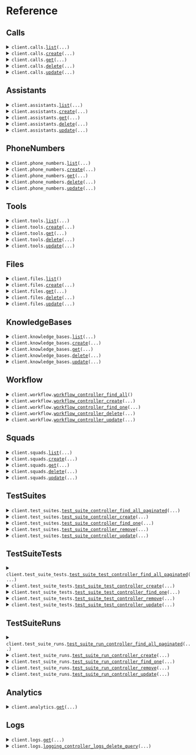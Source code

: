 # Reference
## Calls
<details><summary><code>client.calls.<a href="src/vapi/calls/client.py">list</a>(...)</code></summary>
<dl>
<dd>

#### 🔌 Usage

<dl>
<dd>

<dl>
<dd>

```python
from vapi import Vapi
client = Vapi(token="YOUR_TOKEN", )
client.calls.list()

```
</dd>
</dl>
</dd>
</dl>

#### ⚙️ Parameters

<dl>
<dd>

<dl>
<dd>

**id:** `typing.Optional[str]` — This is the unique identifier for the call.
    
</dd>
</dl>

<dl>
<dd>

**assistant_id:** `typing.Optional[str]` — This will return calls with the specified assistantId.
    
</dd>
</dl>

<dl>
<dd>

**phone_number_id:** `typing.Optional[str]` 

This is the phone number that will be used for the call. To use a transient number, use `phoneNumber` instead.

Only relevant for `outboundPhoneCall` and `inboundPhoneCall` type.
    
</dd>
</dl>

<dl>
<dd>

**limit:** `typing.Optional[float]` — This is the maximum number of items to return. Defaults to 100.
    
</dd>
</dl>

<dl>
<dd>

**created_at_gt:** `typing.Optional[dt.datetime]` — This will return items where the createdAt is greater than the specified value.
    
</dd>
</dl>

<dl>
<dd>

**created_at_lt:** `typing.Optional[dt.datetime]` — This will return items where the createdAt is less than the specified value.
    
</dd>
</dl>

<dl>
<dd>

**created_at_ge:** `typing.Optional[dt.datetime]` — This will return items where the createdAt is greater than or equal to the specified value.
    
</dd>
</dl>

<dl>
<dd>

**created_at_le:** `typing.Optional[dt.datetime]` — This will return items where the createdAt is less than or equal to the specified value.
    
</dd>
</dl>

<dl>
<dd>

**updated_at_gt:** `typing.Optional[dt.datetime]` — This will return items where the updatedAt is greater than the specified value.
    
</dd>
</dl>

<dl>
<dd>

**updated_at_lt:** `typing.Optional[dt.datetime]` — This will return items where the updatedAt is less than the specified value.
    
</dd>
</dl>

<dl>
<dd>

**updated_at_ge:** `typing.Optional[dt.datetime]` — This will return items where the updatedAt is greater than or equal to the specified value.
    
</dd>
</dl>

<dl>
<dd>

**updated_at_le:** `typing.Optional[dt.datetime]` — This will return items where the updatedAt is less than or equal to the specified value.
    
</dd>
</dl>

<dl>
<dd>

**request_options:** `typing.Optional[RequestOptions]` — Request-specific configuration.
    
</dd>
</dl>
</dd>
</dl>


</dd>
</dl>
</details>

<details><summary><code>client.calls.<a href="src/vapi/calls/client.py">create</a>(...)</code></summary>
<dl>
<dd>

#### 🔌 Usage

<dl>
<dd>

<dl>
<dd>

```python
from vapi import Vapi
client = Vapi(token="YOUR_TOKEN", )
client.calls.create()

```
</dd>
</dl>
</dd>
</dl>

#### ⚙️ Parameters

<dl>
<dd>

<dl>
<dd>

**customers:** `typing.Optional[typing.Sequence[CreateCustomerDto]]` 

This is used to issue batch calls to multiple customers.

Only relevant for `outboundPhoneCall`. To call a single customer, use `customer` instead.
    
</dd>
</dl>

<dl>
<dd>

**name:** `typing.Optional[str]` — This is the name of the call. This is just for your own reference.
    
</dd>
</dl>

<dl>
<dd>

**schedule_plan:** `typing.Optional[SchedulePlan]` — This is the schedule plan of the call.
    
</dd>
</dl>

<dl>
<dd>

**transport:** `typing.Optional[typing.Dict[str, typing.Optional[typing.Any]]]` — This is the transport of the call.
    
</dd>
</dl>

<dl>
<dd>

**assistant_id:** `typing.Optional[str]` 

This is the assistant ID that will be used for the call. To use a transient assistant, use `assistant` instead.

To start a call with:
- Assistant, use `assistantId` or `assistant`
- Squad, use `squadId` or `squad`
- Workflow, use `workflowId` or `workflow`
    
</dd>
</dl>

<dl>
<dd>

**assistant:** `typing.Optional[CreateAssistantDto]` 

This is the assistant that will be used for the call. To use an existing assistant, use `assistantId` instead.

To start a call with:
- Assistant, use `assistant`
- Squad, use `squad`
- Workflow, use `workflow`
    
</dd>
</dl>

<dl>
<dd>

**assistant_overrides:** `typing.Optional[AssistantOverrides]` — These are the overrides for the `assistant` or `assistantId`'s settings and template variables.
    
</dd>
</dl>

<dl>
<dd>

**squad_id:** `typing.Optional[str]` 

This is the squad that will be used for the call. To use a transient squad, use `squad` instead.

To start a call with:
- Assistant, use `assistant` or `assistantId`
- Squad, use `squad` or `squadId`
- Workflow, use `workflow` or `workflowId`
    
</dd>
</dl>

<dl>
<dd>

**squad:** `typing.Optional[CreateSquadDto]` 

This is a squad that will be used for the call. To use an existing squad, use `squadId` instead.

To start a call with:
- Assistant, use `assistant` or `assistantId`
- Squad, use `squad` or `squadId`
- Workflow, use `workflow` or `workflowId`
    
</dd>
</dl>

<dl>
<dd>

**workflow_id:** `typing.Optional[str]` 

[BETA] This feature is in active development. The API and behavior are subject to change as we refine it based on user feedback.

This is the workflow that will be used for the call. To use a transient workflow, use `workflow` instead.

To start a call with:
- Assistant, use `assistant` or `assistantId`
- Squad, use `squad` or `squadId`
- Workflow, use `workflow` or `workflowId`
    
</dd>
</dl>

<dl>
<dd>

**workflow:** `typing.Optional[CreateWorkflowDto]` 

[BETA] This feature is in active development. The API and behavior are subject to change as we refine it based on user feedback.

This is a workflow that will be used for the call. To use an existing workflow, use `workflowId` instead.

To start a call with:
- Assistant, use `assistant` or `assistantId`
- Squad, use `squad` or `squadId`
- Workflow, use `workflow` or `workflowId`
    
</dd>
</dl>

<dl>
<dd>

**phone_number_id:** `typing.Optional[str]` 

This is the phone number that will be used for the call. To use a transient number, use `phoneNumber` instead.

Only relevant for `outboundPhoneCall` and `inboundPhoneCall` type.
    
</dd>
</dl>

<dl>
<dd>

**phone_number:** `typing.Optional[ImportTwilioPhoneNumberDto]` 

This is the phone number that will be used for the call. To use an existing number, use `phoneNumberId` instead.

Only relevant for `outboundPhoneCall` and `inboundPhoneCall` type.
    
</dd>
</dl>

<dl>
<dd>

**customer_id:** `typing.Optional[str]` 

This is the customer that will be called. To call a transient customer , use `customer` instead.

Only relevant for `outboundPhoneCall` and `inboundPhoneCall` type.
    
</dd>
</dl>

<dl>
<dd>

**customer:** `typing.Optional[CreateCustomerDto]` 

This is the customer that will be called. To call an existing customer, use `customerId` instead.

Only relevant for `outboundPhoneCall` and `inboundPhoneCall` type.
    
</dd>
</dl>

<dl>
<dd>

**request_options:** `typing.Optional[RequestOptions]` — Request-specific configuration.
    
</dd>
</dl>
</dd>
</dl>


</dd>
</dl>
</details>

<details><summary><code>client.calls.<a href="src/vapi/calls/client.py">get</a>(...)</code></summary>
<dl>
<dd>

#### 🔌 Usage

<dl>
<dd>

<dl>
<dd>

```python
from vapi import Vapi
client = Vapi(token="YOUR_TOKEN", )
client.calls.get(id='id', )

```
</dd>
</dl>
</dd>
</dl>

#### ⚙️ Parameters

<dl>
<dd>

<dl>
<dd>

**id:** `str` 
    
</dd>
</dl>

<dl>
<dd>

**request_options:** `typing.Optional[RequestOptions]` — Request-specific configuration.
    
</dd>
</dl>
</dd>
</dl>


</dd>
</dl>
</details>

<details><summary><code>client.calls.<a href="src/vapi/calls/client.py">delete</a>(...)</code></summary>
<dl>
<dd>

#### 🔌 Usage

<dl>
<dd>

<dl>
<dd>

```python
from vapi import Vapi
client = Vapi(token="YOUR_TOKEN", )
client.calls.delete(id='id', )

```
</dd>
</dl>
</dd>
</dl>

#### ⚙️ Parameters

<dl>
<dd>

<dl>
<dd>

**id:** `str` 
    
</dd>
</dl>

<dl>
<dd>

**request_options:** `typing.Optional[RequestOptions]` — Request-specific configuration.
    
</dd>
</dl>
</dd>
</dl>


</dd>
</dl>
</details>

<details><summary><code>client.calls.<a href="src/vapi/calls/client.py">update</a>(...)</code></summary>
<dl>
<dd>

#### 🔌 Usage

<dl>
<dd>

<dl>
<dd>

```python
from vapi import Vapi
client = Vapi(token="YOUR_TOKEN", )
client.calls.update(id='id', )

```
</dd>
</dl>
</dd>
</dl>

#### ⚙️ Parameters

<dl>
<dd>

<dl>
<dd>

**id:** `str` 
    
</dd>
</dl>

<dl>
<dd>

**name:** `typing.Optional[str]` — This is the name of the call. This is just for your own reference.
    
</dd>
</dl>

<dl>
<dd>

**request_options:** `typing.Optional[RequestOptions]` — Request-specific configuration.
    
</dd>
</dl>
</dd>
</dl>


</dd>
</dl>
</details>

## Assistants
<details><summary><code>client.assistants.<a href="src/vapi/assistants/client.py">list</a>(...)</code></summary>
<dl>
<dd>

#### 🔌 Usage

<dl>
<dd>

<dl>
<dd>

```python
from vapi import Vapi
client = Vapi(token="YOUR_TOKEN", )
client.assistants.list()

```
</dd>
</dl>
</dd>
</dl>

#### ⚙️ Parameters

<dl>
<dd>

<dl>
<dd>

**limit:** `typing.Optional[float]` — This is the maximum number of items to return. Defaults to 100.
    
</dd>
</dl>

<dl>
<dd>

**created_at_gt:** `typing.Optional[dt.datetime]` — This will return items where the createdAt is greater than the specified value.
    
</dd>
</dl>

<dl>
<dd>

**created_at_lt:** `typing.Optional[dt.datetime]` — This will return items where the createdAt is less than the specified value.
    
</dd>
</dl>

<dl>
<dd>

**created_at_ge:** `typing.Optional[dt.datetime]` — This will return items where the createdAt is greater than or equal to the specified value.
    
</dd>
</dl>

<dl>
<dd>

**created_at_le:** `typing.Optional[dt.datetime]` — This will return items where the createdAt is less than or equal to the specified value.
    
</dd>
</dl>

<dl>
<dd>

**updated_at_gt:** `typing.Optional[dt.datetime]` — This will return items where the updatedAt is greater than the specified value.
    
</dd>
</dl>

<dl>
<dd>

**updated_at_lt:** `typing.Optional[dt.datetime]` — This will return items where the updatedAt is less than the specified value.
    
</dd>
</dl>

<dl>
<dd>

**updated_at_ge:** `typing.Optional[dt.datetime]` — This will return items where the updatedAt is greater than or equal to the specified value.
    
</dd>
</dl>

<dl>
<dd>

**updated_at_le:** `typing.Optional[dt.datetime]` — This will return items where the updatedAt is less than or equal to the specified value.
    
</dd>
</dl>

<dl>
<dd>

**request_options:** `typing.Optional[RequestOptions]` — Request-specific configuration.
    
</dd>
</dl>
</dd>
</dl>


</dd>
</dl>
</details>

<details><summary><code>client.assistants.<a href="src/vapi/assistants/client.py">create</a>(...)</code></summary>
<dl>
<dd>

#### 🔌 Usage

<dl>
<dd>

<dl>
<dd>

```python
from vapi import Vapi
client = Vapi(token="YOUR_TOKEN", )
client.assistants.create()

```
</dd>
</dl>
</dd>
</dl>

#### ⚙️ Parameters

<dl>
<dd>

<dl>
<dd>

**transcriber:** `typing.Optional[CreateAssistantDtoTranscriber]` — These are the options for the assistant's transcriber.
    
</dd>
</dl>

<dl>
<dd>

**model:** `typing.Optional[CreateAssistantDtoModel]` — These are the options for the assistant's LLM.
    
</dd>
</dl>

<dl>
<dd>

**voice:** `typing.Optional[CreateAssistantDtoVoice]` — These are the options for the assistant's voice.
    
</dd>
</dl>

<dl>
<dd>

**first_message:** `typing.Optional[str]` 

This is the first message that the assistant will say. This can also be a URL to a containerized audio file (mp3, wav, etc.).

If unspecified, assistant will wait for user to speak and use the model to respond once they speak.
    
</dd>
</dl>

<dl>
<dd>

**first_message_interruptions_enabled:** `typing.Optional[bool]` 
    
</dd>
</dl>

<dl>
<dd>

**first_message_mode:** `typing.Optional[CreateAssistantDtoFirstMessageMode]` 

This is the mode for the first message. Default is 'assistant-speaks-first'.

Use:
- 'assistant-speaks-first' to have the assistant speak first.
- 'assistant-waits-for-user' to have the assistant wait for the user to speak first.
- 'assistant-speaks-first-with-model-generated-message' to have the assistant speak first with a message generated by the model based on the conversation state. (`assistant.model.messages` at call start, `call.messages` at squad transfer points).

@default 'assistant-speaks-first'
    
</dd>
</dl>

<dl>
<dd>

**voicemail_detection:** `typing.Optional[CreateAssistantDtoVoicemailDetection]` 

These are the settings to configure or disable voicemail detection. Alternatively, voicemail detection can be configured using the model.tools=[VoicemailTool].
This uses Twilio's built-in detection while the VoicemailTool relies on the model to detect if a voicemail was reached.
You can use neither of them, one of them, or both of them. By default, Twilio built-in detection is enabled while VoicemailTool is not.
    
</dd>
</dl>

<dl>
<dd>

**client_messages:** `typing.Optional[typing.Sequence[CreateAssistantDtoClientMessagesItem]]` — These are the messages that will be sent to your Client SDKs. Default is conversation-update,function-call,hang,model-output,speech-update,status-update,transfer-update,transcript,tool-calls,user-interrupted,voice-input,workflow.node.started. You can check the shape of the messages in ClientMessage schema.
    
</dd>
</dl>

<dl>
<dd>

**server_messages:** `typing.Optional[typing.Sequence[CreateAssistantDtoServerMessagesItem]]` — These are the messages that will be sent to your Server URL. Default is conversation-update,end-of-call-report,function-call,hang,speech-update,status-update,tool-calls,transfer-destination-request,user-interrupted. You can check the shape of the messages in ServerMessage schema.
    
</dd>
</dl>

<dl>
<dd>

**silence_timeout_seconds:** `typing.Optional[float]` 

How many seconds of silence to wait before ending the call. Defaults to 30.

@default 30
    
</dd>
</dl>

<dl>
<dd>

**max_duration_seconds:** `typing.Optional[float]` 

This is the maximum number of seconds that the call will last. When the call reaches this duration, it will be ended.

@default 600 (10 minutes)
    
</dd>
</dl>

<dl>
<dd>

**background_sound:** `typing.Optional[CreateAssistantDtoBackgroundSound]` 

This is the background sound in the call. Default for phone calls is 'office' and default for web calls is 'off'.
You can also provide a custom sound by providing a URL to an audio file.
    
</dd>
</dl>

<dl>
<dd>

**background_denoising_enabled:** `typing.Optional[bool]` 

This enables filtering of noise and background speech while the user is talking.

Default `false` while in beta.

@default false
    
</dd>
</dl>

<dl>
<dd>

**model_output_in_messages_enabled:** `typing.Optional[bool]` 

This determines whether the model's output is used in conversation history rather than the transcription of assistant's speech.

Default `false` while in beta.

@default false
    
</dd>
</dl>

<dl>
<dd>

**transport_configurations:** `typing.Optional[typing.Sequence[TransportConfigurationTwilio]]` — These are the configurations to be passed to the transport providers of assistant's calls, like Twilio. You can store multiple configurations for different transport providers. For a call, only the configuration matching the call transport provider is used.
    
</dd>
</dl>

<dl>
<dd>

**observability_plan:** `typing.Optional[LangfuseObservabilityPlan]` 

This is the plan for observability configuration of assistant's calls.
Currently supports Langfuse for tracing and monitoring.
    
</dd>
</dl>

<dl>
<dd>

**credentials:** `typing.Optional[typing.Sequence[CreateAssistantDtoCredentialsItem]]` — These are dynamic credentials that will be used for the assistant calls. By default, all the credentials are available for use in the call but you can supplement an additional credentials using this. Dynamic credentials override existing credentials.
    
</dd>
</dl>

<dl>
<dd>

**hooks:** `typing.Optional[typing.Sequence[CreateAssistantDtoHooksItem]]` — This is a set of actions that will be performed on certain events.
    
</dd>
</dl>

<dl>
<dd>

**name:** `typing.Optional[str]` 

This is the name of the assistant.

This is required when you want to transfer between assistants in a call.
    
</dd>
</dl>

<dl>
<dd>

**voicemail_message:** `typing.Optional[str]` 

This is the message that the assistant will say if the call is forwarded to voicemail.

If unspecified, it will hang up.
    
</dd>
</dl>

<dl>
<dd>

**end_call_message:** `typing.Optional[str]` 

This is the message that the assistant will say if it ends the call.

If unspecified, it will hang up without saying anything.
    
</dd>
</dl>

<dl>
<dd>

**end_call_phrases:** `typing.Optional[typing.Sequence[str]]` — This list contains phrases that, if spoken by the assistant, will trigger the call to be hung up. Case insensitive.
    
</dd>
</dl>

<dl>
<dd>

**compliance_plan:** `typing.Optional[CompliancePlan]` 
    
</dd>
</dl>

<dl>
<dd>

**metadata:** `typing.Optional[typing.Dict[str, typing.Optional[typing.Any]]]` — This is for metadata you want to store on the assistant.
    
</dd>
</dl>

<dl>
<dd>

**analysis_plan:** `typing.Optional[AnalysisPlan]` — This is the plan for analysis of assistant's calls. Stored in `call.analysis`.
    
</dd>
</dl>

<dl>
<dd>

**artifact_plan:** `typing.Optional[ArtifactPlan]` 

This is the plan for artifacts generated during assistant's calls. Stored in `call.artifact`.

Note: `recordingEnabled` is currently at the root level. It will be moved to `artifactPlan` in the future, but will remain backwards compatible.
    
</dd>
</dl>

<dl>
<dd>

**message_plan:** `typing.Optional[MessagePlan]` 

This is the plan for static predefined messages that can be spoken by the assistant during the call, like `idleMessages`.

Note: `firstMessage`, `voicemailMessage`, and `endCallMessage` are currently at the root level. They will be moved to `messagePlan` in the future, but will remain backwards compatible.
    
</dd>
</dl>

<dl>
<dd>

**start_speaking_plan:** `typing.Optional[StartSpeakingPlan]` 

This is the plan for when the assistant should start talking.

You should configure this if you're running into these issues:
- The assistant is too slow to start talking after the customer is done speaking.
- The assistant is too fast to start talking after the customer is done speaking.
- The assistant is so fast that it's actually interrupting the customer.
    
</dd>
</dl>

<dl>
<dd>

**stop_speaking_plan:** `typing.Optional[StopSpeakingPlan]` 

This is the plan for when assistant should stop talking on customer interruption.

You should configure this if you're running into these issues:
- The assistant is too slow to recognize customer's interruption.
- The assistant is too fast to recognize customer's interruption.
- The assistant is getting interrupted by phrases that are just acknowledgments.
- The assistant is getting interrupted by background noises.
- The assistant is not properly stopping -- it starts talking right after getting interrupted.
    
</dd>
</dl>

<dl>
<dd>

**monitor_plan:** `typing.Optional[MonitorPlan]` 

This is the plan for real-time monitoring of the assistant's calls.

Usage:
- To enable live listening of the assistant's calls, set `monitorPlan.listenEnabled` to `true`.
- To enable live control of the assistant's calls, set `monitorPlan.controlEnabled` to `true`.

Note, `serverMessages`, `clientMessages`, `serverUrl` and `serverUrlSecret` are currently at the root level but will be moved to `monitorPlan` in the future. Will remain backwards compatible
    
</dd>
</dl>

<dl>
<dd>

**credential_ids:** `typing.Optional[typing.Sequence[str]]` — These are the credentials that will be used for the assistant calls. By default, all the credentials are available for use in the call but you can provide a subset using this.
    
</dd>
</dl>

<dl>
<dd>

**server:** `typing.Optional[Server]` 

This is where Vapi will send webhooks. You can find all webhooks available along with their shape in ServerMessage schema.

The order of precedence is:

1. assistant.server.url
2. phoneNumber.serverUrl
3. org.serverUrl
    
</dd>
</dl>

<dl>
<dd>

**keypad_input_plan:** `typing.Optional[KeypadInputPlan]` 
    
</dd>
</dl>

<dl>
<dd>

**request_options:** `typing.Optional[RequestOptions]` — Request-specific configuration.
    
</dd>
</dl>
</dd>
</dl>


</dd>
</dl>
</details>

<details><summary><code>client.assistants.<a href="src/vapi/assistants/client.py">get</a>(...)</code></summary>
<dl>
<dd>

#### 🔌 Usage

<dl>
<dd>

<dl>
<dd>

```python
from vapi import Vapi
client = Vapi(token="YOUR_TOKEN", )
client.assistants.get(id='id', )

```
</dd>
</dl>
</dd>
</dl>

#### ⚙️ Parameters

<dl>
<dd>

<dl>
<dd>

**id:** `str` 
    
</dd>
</dl>

<dl>
<dd>

**request_options:** `typing.Optional[RequestOptions]` — Request-specific configuration.
    
</dd>
</dl>
</dd>
</dl>


</dd>
</dl>
</details>

<details><summary><code>client.assistants.<a href="src/vapi/assistants/client.py">delete</a>(...)</code></summary>
<dl>
<dd>

#### 🔌 Usage

<dl>
<dd>

<dl>
<dd>

```python
from vapi import Vapi
client = Vapi(token="YOUR_TOKEN", )
client.assistants.delete(id='id', )

```
</dd>
</dl>
</dd>
</dl>

#### ⚙️ Parameters

<dl>
<dd>

<dl>
<dd>

**id:** `str` 
    
</dd>
</dl>

<dl>
<dd>

**request_options:** `typing.Optional[RequestOptions]` — Request-specific configuration.
    
</dd>
</dl>
</dd>
</dl>


</dd>
</dl>
</details>

<details><summary><code>client.assistants.<a href="src/vapi/assistants/client.py">update</a>(...)</code></summary>
<dl>
<dd>

#### 🔌 Usage

<dl>
<dd>

<dl>
<dd>

```python
from vapi import Vapi
client = Vapi(token="YOUR_TOKEN", )
client.assistants.update(id='id', )

```
</dd>
</dl>
</dd>
</dl>

#### ⚙️ Parameters

<dl>
<dd>

<dl>
<dd>

**id:** `str` 
    
</dd>
</dl>

<dl>
<dd>

**transcriber:** `typing.Optional[UpdateAssistantDtoTranscriber]` — These are the options for the assistant's transcriber.
    
</dd>
</dl>

<dl>
<dd>

**model:** `typing.Optional[UpdateAssistantDtoModel]` — These are the options for the assistant's LLM.
    
</dd>
</dl>

<dl>
<dd>

**voice:** `typing.Optional[UpdateAssistantDtoVoice]` — These are the options for the assistant's voice.
    
</dd>
</dl>

<dl>
<dd>

**first_message:** `typing.Optional[str]` 

This is the first message that the assistant will say. This can also be a URL to a containerized audio file (mp3, wav, etc.).

If unspecified, assistant will wait for user to speak and use the model to respond once they speak.
    
</dd>
</dl>

<dl>
<dd>

**first_message_interruptions_enabled:** `typing.Optional[bool]` 
    
</dd>
</dl>

<dl>
<dd>

**first_message_mode:** `typing.Optional[UpdateAssistantDtoFirstMessageMode]` 

This is the mode for the first message. Default is 'assistant-speaks-first'.

Use:
- 'assistant-speaks-first' to have the assistant speak first.
- 'assistant-waits-for-user' to have the assistant wait for the user to speak first.
- 'assistant-speaks-first-with-model-generated-message' to have the assistant speak first with a message generated by the model based on the conversation state. (`assistant.model.messages` at call start, `call.messages` at squad transfer points).

@default 'assistant-speaks-first'
    
</dd>
</dl>

<dl>
<dd>

**voicemail_detection:** `typing.Optional[UpdateAssistantDtoVoicemailDetection]` 

These are the settings to configure or disable voicemail detection. Alternatively, voicemail detection can be configured using the model.tools=[VoicemailTool].
This uses Twilio's built-in detection while the VoicemailTool relies on the model to detect if a voicemail was reached.
You can use neither of them, one of them, or both of them. By default, Twilio built-in detection is enabled while VoicemailTool is not.
    
</dd>
</dl>

<dl>
<dd>

**client_messages:** `typing.Optional[typing.Sequence[UpdateAssistantDtoClientMessagesItem]]` — These are the messages that will be sent to your Client SDKs. Default is conversation-update,function-call,hang,model-output,speech-update,status-update,transfer-update,transcript,tool-calls,user-interrupted,voice-input,workflow.node.started. You can check the shape of the messages in ClientMessage schema.
    
</dd>
</dl>

<dl>
<dd>

**server_messages:** `typing.Optional[typing.Sequence[UpdateAssistantDtoServerMessagesItem]]` — These are the messages that will be sent to your Server URL. Default is conversation-update,end-of-call-report,function-call,hang,speech-update,status-update,tool-calls,transfer-destination-request,user-interrupted. You can check the shape of the messages in ServerMessage schema.
    
</dd>
</dl>

<dl>
<dd>

**silence_timeout_seconds:** `typing.Optional[float]` 

How many seconds of silence to wait before ending the call. Defaults to 30.

@default 30
    
</dd>
</dl>

<dl>
<dd>

**max_duration_seconds:** `typing.Optional[float]` 

This is the maximum number of seconds that the call will last. When the call reaches this duration, it will be ended.

@default 600 (10 minutes)
    
</dd>
</dl>

<dl>
<dd>

**background_sound:** `typing.Optional[UpdateAssistantDtoBackgroundSound]` 

This is the background sound in the call. Default for phone calls is 'office' and default for web calls is 'off'.
You can also provide a custom sound by providing a URL to an audio file.
    
</dd>
</dl>

<dl>
<dd>

**background_denoising_enabled:** `typing.Optional[bool]` 

This enables filtering of noise and background speech while the user is talking.

Default `false` while in beta.

@default false
    
</dd>
</dl>

<dl>
<dd>

**model_output_in_messages_enabled:** `typing.Optional[bool]` 

This determines whether the model's output is used in conversation history rather than the transcription of assistant's speech.

Default `false` while in beta.

@default false
    
</dd>
</dl>

<dl>
<dd>

**transport_configurations:** `typing.Optional[typing.Sequence[TransportConfigurationTwilio]]` — These are the configurations to be passed to the transport providers of assistant's calls, like Twilio. You can store multiple configurations for different transport providers. For a call, only the configuration matching the call transport provider is used.
    
</dd>
</dl>

<dl>
<dd>

**observability_plan:** `typing.Optional[LangfuseObservabilityPlan]` 

This is the plan for observability configuration of assistant's calls.
Currently supports Langfuse for tracing and monitoring.
    
</dd>
</dl>

<dl>
<dd>

**credentials:** `typing.Optional[typing.Sequence[UpdateAssistantDtoCredentialsItem]]` — These are dynamic credentials that will be used for the assistant calls. By default, all the credentials are available for use in the call but you can supplement an additional credentials using this. Dynamic credentials override existing credentials.
    
</dd>
</dl>

<dl>
<dd>

**hooks:** `typing.Optional[typing.Sequence[UpdateAssistantDtoHooksItem]]` — This is a set of actions that will be performed on certain events.
    
</dd>
</dl>

<dl>
<dd>

**name:** `typing.Optional[str]` 

This is the name of the assistant.

This is required when you want to transfer between assistants in a call.
    
</dd>
</dl>

<dl>
<dd>

**voicemail_message:** `typing.Optional[str]` 

This is the message that the assistant will say if the call is forwarded to voicemail.

If unspecified, it will hang up.
    
</dd>
</dl>

<dl>
<dd>

**end_call_message:** `typing.Optional[str]` 

This is the message that the assistant will say if it ends the call.

If unspecified, it will hang up without saying anything.
    
</dd>
</dl>

<dl>
<dd>

**end_call_phrases:** `typing.Optional[typing.Sequence[str]]` — This list contains phrases that, if spoken by the assistant, will trigger the call to be hung up. Case insensitive.
    
</dd>
</dl>

<dl>
<dd>

**compliance_plan:** `typing.Optional[CompliancePlan]` 
    
</dd>
</dl>

<dl>
<dd>

**metadata:** `typing.Optional[typing.Dict[str, typing.Optional[typing.Any]]]` — This is for metadata you want to store on the assistant.
    
</dd>
</dl>

<dl>
<dd>

**analysis_plan:** `typing.Optional[AnalysisPlan]` — This is the plan for analysis of assistant's calls. Stored in `call.analysis`.
    
</dd>
</dl>

<dl>
<dd>

**artifact_plan:** `typing.Optional[ArtifactPlan]` 

This is the plan for artifacts generated during assistant's calls. Stored in `call.artifact`.

Note: `recordingEnabled` is currently at the root level. It will be moved to `artifactPlan` in the future, but will remain backwards compatible.
    
</dd>
</dl>

<dl>
<dd>

**message_plan:** `typing.Optional[MessagePlan]` 

This is the plan for static predefined messages that can be spoken by the assistant during the call, like `idleMessages`.

Note: `firstMessage`, `voicemailMessage`, and `endCallMessage` are currently at the root level. They will be moved to `messagePlan` in the future, but will remain backwards compatible.
    
</dd>
</dl>

<dl>
<dd>

**start_speaking_plan:** `typing.Optional[StartSpeakingPlan]` 

This is the plan for when the assistant should start talking.

You should configure this if you're running into these issues:
- The assistant is too slow to start talking after the customer is done speaking.
- The assistant is too fast to start talking after the customer is done speaking.
- The assistant is so fast that it's actually interrupting the customer.
    
</dd>
</dl>

<dl>
<dd>

**stop_speaking_plan:** `typing.Optional[StopSpeakingPlan]` 

This is the plan for when assistant should stop talking on customer interruption.

You should configure this if you're running into these issues:
- The assistant is too slow to recognize customer's interruption.
- The assistant is too fast to recognize customer's interruption.
- The assistant is getting interrupted by phrases that are just acknowledgments.
- The assistant is getting interrupted by background noises.
- The assistant is not properly stopping -- it starts talking right after getting interrupted.
    
</dd>
</dl>

<dl>
<dd>

**monitor_plan:** `typing.Optional[MonitorPlan]` 

This is the plan for real-time monitoring of the assistant's calls.

Usage:
- To enable live listening of the assistant's calls, set `monitorPlan.listenEnabled` to `true`.
- To enable live control of the assistant's calls, set `monitorPlan.controlEnabled` to `true`.

Note, `serverMessages`, `clientMessages`, `serverUrl` and `serverUrlSecret` are currently at the root level but will be moved to `monitorPlan` in the future. Will remain backwards compatible
    
</dd>
</dl>

<dl>
<dd>

**credential_ids:** `typing.Optional[typing.Sequence[str]]` — These are the credentials that will be used for the assistant calls. By default, all the credentials are available for use in the call but you can provide a subset using this.
    
</dd>
</dl>

<dl>
<dd>

**server:** `typing.Optional[Server]` 

This is where Vapi will send webhooks. You can find all webhooks available along with their shape in ServerMessage schema.

The order of precedence is:

1. assistant.server.url
2. phoneNumber.serverUrl
3. org.serverUrl
    
</dd>
</dl>

<dl>
<dd>

**keypad_input_plan:** `typing.Optional[KeypadInputPlan]` 
    
</dd>
</dl>

<dl>
<dd>

**request_options:** `typing.Optional[RequestOptions]` — Request-specific configuration.
    
</dd>
</dl>
</dd>
</dl>


</dd>
</dl>
</details>

## PhoneNumbers
<details><summary><code>client.phone_numbers.<a href="src/vapi/phone_numbers/client.py">list</a>(...)</code></summary>
<dl>
<dd>

#### 🔌 Usage

<dl>
<dd>

<dl>
<dd>

```python
from vapi import Vapi
client = Vapi(token="YOUR_TOKEN", )
client.phone_numbers.list()

```
</dd>
</dl>
</dd>
</dl>

#### ⚙️ Parameters

<dl>
<dd>

<dl>
<dd>

**limit:** `typing.Optional[float]` — This is the maximum number of items to return. Defaults to 100.
    
</dd>
</dl>

<dl>
<dd>

**created_at_gt:** `typing.Optional[dt.datetime]` — This will return items where the createdAt is greater than the specified value.
    
</dd>
</dl>

<dl>
<dd>

**created_at_lt:** `typing.Optional[dt.datetime]` — This will return items where the createdAt is less than the specified value.
    
</dd>
</dl>

<dl>
<dd>

**created_at_ge:** `typing.Optional[dt.datetime]` — This will return items where the createdAt is greater than or equal to the specified value.
    
</dd>
</dl>

<dl>
<dd>

**created_at_le:** `typing.Optional[dt.datetime]` — This will return items where the createdAt is less than or equal to the specified value.
    
</dd>
</dl>

<dl>
<dd>

**updated_at_gt:** `typing.Optional[dt.datetime]` — This will return items where the updatedAt is greater than the specified value.
    
</dd>
</dl>

<dl>
<dd>

**updated_at_lt:** `typing.Optional[dt.datetime]` — This will return items where the updatedAt is less than the specified value.
    
</dd>
</dl>

<dl>
<dd>

**updated_at_ge:** `typing.Optional[dt.datetime]` — This will return items where the updatedAt is greater than or equal to the specified value.
    
</dd>
</dl>

<dl>
<dd>

**updated_at_le:** `typing.Optional[dt.datetime]` — This will return items where the updatedAt is less than or equal to the specified value.
    
</dd>
</dl>

<dl>
<dd>

**request_options:** `typing.Optional[RequestOptions]` — Request-specific configuration.
    
</dd>
</dl>
</dd>
</dl>


</dd>
</dl>
</details>

<details><summary><code>client.phone_numbers.<a href="src/vapi/phone_numbers/client.py">create</a>(...)</code></summary>
<dl>
<dd>

#### 🔌 Usage

<dl>
<dd>

<dl>
<dd>

```python
from vapi import Vapi
from vapi import CreateByoPhoneNumberDto
client = Vapi(token="YOUR_TOKEN", )
client.phone_numbers.create(request=CreateByoPhoneNumberDto(credential_id='credentialId', ), )

```
</dd>
</dl>
</dd>
</dl>

#### ⚙️ Parameters

<dl>
<dd>

<dl>
<dd>

**request:** `PhoneNumbersCreateRequest` 
    
</dd>
</dl>

<dl>
<dd>

**request_options:** `typing.Optional[RequestOptions]` — Request-specific configuration.
    
</dd>
</dl>
</dd>
</dl>


</dd>
</dl>
</details>

<details><summary><code>client.phone_numbers.<a href="src/vapi/phone_numbers/client.py">get</a>(...)</code></summary>
<dl>
<dd>

#### 🔌 Usage

<dl>
<dd>

<dl>
<dd>

```python
from vapi import Vapi
client = Vapi(token="YOUR_TOKEN", )
client.phone_numbers.get(id='id', )

```
</dd>
</dl>
</dd>
</dl>

#### ⚙️ Parameters

<dl>
<dd>

<dl>
<dd>

**id:** `str` 
    
</dd>
</dl>

<dl>
<dd>

**request_options:** `typing.Optional[RequestOptions]` — Request-specific configuration.
    
</dd>
</dl>
</dd>
</dl>


</dd>
</dl>
</details>

<details><summary><code>client.phone_numbers.<a href="src/vapi/phone_numbers/client.py">delete</a>(...)</code></summary>
<dl>
<dd>

#### 🔌 Usage

<dl>
<dd>

<dl>
<dd>

```python
from vapi import Vapi
client = Vapi(token="YOUR_TOKEN", )
client.phone_numbers.delete(id='id', )

```
</dd>
</dl>
</dd>
</dl>

#### ⚙️ Parameters

<dl>
<dd>

<dl>
<dd>

**id:** `str` 
    
</dd>
</dl>

<dl>
<dd>

**request_options:** `typing.Optional[RequestOptions]` — Request-specific configuration.
    
</dd>
</dl>
</dd>
</dl>


</dd>
</dl>
</details>

<details><summary><code>client.phone_numbers.<a href="src/vapi/phone_numbers/client.py">update</a>(...)</code></summary>
<dl>
<dd>

#### 🔌 Usage

<dl>
<dd>

<dl>
<dd>

```python
from vapi import Vapi
from vapi import UpdateByoPhoneNumberDto
client = Vapi(token="YOUR_TOKEN", )
client.phone_numbers.update(id='id', request=UpdateByoPhoneNumberDto(), )

```
</dd>
</dl>
</dd>
</dl>

#### ⚙️ Parameters

<dl>
<dd>

<dl>
<dd>

**id:** `str` 
    
</dd>
</dl>

<dl>
<dd>

**request:** `PhoneNumbersUpdateRequest` 
    
</dd>
</dl>

<dl>
<dd>

**request_options:** `typing.Optional[RequestOptions]` — Request-specific configuration.
    
</dd>
</dl>
</dd>
</dl>


</dd>
</dl>
</details>

## Tools
<details><summary><code>client.tools.<a href="src/vapi/tools/client.py">list</a>(...)</code></summary>
<dl>
<dd>

#### 🔌 Usage

<dl>
<dd>

<dl>
<dd>

```python
from vapi import Vapi
client = Vapi(token="YOUR_TOKEN", )
client.tools.list()

```
</dd>
</dl>
</dd>
</dl>

#### ⚙️ Parameters

<dl>
<dd>

<dl>
<dd>

**limit:** `typing.Optional[float]` — This is the maximum number of items to return. Defaults to 100.
    
</dd>
</dl>

<dl>
<dd>

**created_at_gt:** `typing.Optional[dt.datetime]` — This will return items where the createdAt is greater than the specified value.
    
</dd>
</dl>

<dl>
<dd>

**created_at_lt:** `typing.Optional[dt.datetime]` — This will return items where the createdAt is less than the specified value.
    
</dd>
</dl>

<dl>
<dd>

**created_at_ge:** `typing.Optional[dt.datetime]` — This will return items where the createdAt is greater than or equal to the specified value.
    
</dd>
</dl>

<dl>
<dd>

**created_at_le:** `typing.Optional[dt.datetime]` — This will return items where the createdAt is less than or equal to the specified value.
    
</dd>
</dl>

<dl>
<dd>

**updated_at_gt:** `typing.Optional[dt.datetime]` — This will return items where the updatedAt is greater than the specified value.
    
</dd>
</dl>

<dl>
<dd>

**updated_at_lt:** `typing.Optional[dt.datetime]` — This will return items where the updatedAt is less than the specified value.
    
</dd>
</dl>

<dl>
<dd>

**updated_at_ge:** `typing.Optional[dt.datetime]` — This will return items where the updatedAt is greater than or equal to the specified value.
    
</dd>
</dl>

<dl>
<dd>

**updated_at_le:** `typing.Optional[dt.datetime]` — This will return items where the updatedAt is less than or equal to the specified value.
    
</dd>
</dl>

<dl>
<dd>

**request_options:** `typing.Optional[RequestOptions]` — Request-specific configuration.
    
</dd>
</dl>
</dd>
</dl>


</dd>
</dl>
</details>

<details><summary><code>client.tools.<a href="src/vapi/tools/client.py">create</a>(...)</code></summary>
<dl>
<dd>

#### 🔌 Usage

<dl>
<dd>

<dl>
<dd>

```python
from vapi import Vapi
from vapi import CreateDtmfToolDto
client = Vapi(token="YOUR_TOKEN", )
client.tools.create(request=CreateDtmfToolDto(), )

```
</dd>
</dl>
</dd>
</dl>

#### ⚙️ Parameters

<dl>
<dd>

<dl>
<dd>

**request:** `ToolsCreateRequest` 
    
</dd>
</dl>

<dl>
<dd>

**request_options:** `typing.Optional[RequestOptions]` — Request-specific configuration.
    
</dd>
</dl>
</dd>
</dl>


</dd>
</dl>
</details>

<details><summary><code>client.tools.<a href="src/vapi/tools/client.py">get</a>(...)</code></summary>
<dl>
<dd>

#### 🔌 Usage

<dl>
<dd>

<dl>
<dd>

```python
from vapi import Vapi
client = Vapi(token="YOUR_TOKEN", )
client.tools.get(id='id', )

```
</dd>
</dl>
</dd>
</dl>

#### ⚙️ Parameters

<dl>
<dd>

<dl>
<dd>

**id:** `str` 
    
</dd>
</dl>

<dl>
<dd>

**request_options:** `typing.Optional[RequestOptions]` — Request-specific configuration.
    
</dd>
</dl>
</dd>
</dl>


</dd>
</dl>
</details>

<details><summary><code>client.tools.<a href="src/vapi/tools/client.py">delete</a>(...)</code></summary>
<dl>
<dd>

#### 🔌 Usage

<dl>
<dd>

<dl>
<dd>

```python
from vapi import Vapi
client = Vapi(token="YOUR_TOKEN", )
client.tools.delete(id='id', )

```
</dd>
</dl>
</dd>
</dl>

#### ⚙️ Parameters

<dl>
<dd>

<dl>
<dd>

**id:** `str` 
    
</dd>
</dl>

<dl>
<dd>

**request_options:** `typing.Optional[RequestOptions]` — Request-specific configuration.
    
</dd>
</dl>
</dd>
</dl>


</dd>
</dl>
</details>

<details><summary><code>client.tools.<a href="src/vapi/tools/client.py">update</a>(...)</code></summary>
<dl>
<dd>

#### 🔌 Usage

<dl>
<dd>

<dl>
<dd>

```python
from vapi import Vapi
from vapi import UpdateDtmfToolDto
client = Vapi(token="YOUR_TOKEN", )
client.tools.update(id='id', request=UpdateDtmfToolDto(), )

```
</dd>
</dl>
</dd>
</dl>

#### ⚙️ Parameters

<dl>
<dd>

<dl>
<dd>

**id:** `str` 
    
</dd>
</dl>

<dl>
<dd>

**request:** `ToolsUpdateRequest` 
    
</dd>
</dl>

<dl>
<dd>

**request_options:** `typing.Optional[RequestOptions]` — Request-specific configuration.
    
</dd>
</dl>
</dd>
</dl>


</dd>
</dl>
</details>

## Files
<details><summary><code>client.files.<a href="src/vapi/files/client.py">list</a>()</code></summary>
<dl>
<dd>

#### 🔌 Usage

<dl>
<dd>

<dl>
<dd>

```python
from vapi import Vapi
client = Vapi(token="YOUR_TOKEN", )
client.files.list()

```
</dd>
</dl>
</dd>
</dl>

#### ⚙️ Parameters

<dl>
<dd>

<dl>
<dd>

**request_options:** `typing.Optional[RequestOptions]` — Request-specific configuration.
    
</dd>
</dl>
</dd>
</dl>


</dd>
</dl>
</details>

<details><summary><code>client.files.<a href="src/vapi/files/client.py">create</a>(...)</code></summary>
<dl>
<dd>

#### 🔌 Usage

<dl>
<dd>

<dl>
<dd>

```python
from vapi import Vapi
client = Vapi(token="YOUR_TOKEN", )
client.files.create()

```
</dd>
</dl>
</dd>
</dl>

#### ⚙️ Parameters

<dl>
<dd>

<dl>
<dd>

**file:** `from __future__ import annotations
core.File` — See core.File for more documentation
    
</dd>
</dl>

<dl>
<dd>

**request_options:** `typing.Optional[RequestOptions]` — Request-specific configuration.
    
</dd>
</dl>
</dd>
</dl>


</dd>
</dl>
</details>

<details><summary><code>client.files.<a href="src/vapi/files/client.py">get</a>(...)</code></summary>
<dl>
<dd>

#### 🔌 Usage

<dl>
<dd>

<dl>
<dd>

```python
from vapi import Vapi
client = Vapi(token="YOUR_TOKEN", )
client.files.get(id='id', )

```
</dd>
</dl>
</dd>
</dl>

#### ⚙️ Parameters

<dl>
<dd>

<dl>
<dd>

**id:** `str` 
    
</dd>
</dl>

<dl>
<dd>

**request_options:** `typing.Optional[RequestOptions]` — Request-specific configuration.
    
</dd>
</dl>
</dd>
</dl>


</dd>
</dl>
</details>

<details><summary><code>client.files.<a href="src/vapi/files/client.py">delete</a>(...)</code></summary>
<dl>
<dd>

#### 🔌 Usage

<dl>
<dd>

<dl>
<dd>

```python
from vapi import Vapi
client = Vapi(token="YOUR_TOKEN", )
client.files.delete(id='id', )

```
</dd>
</dl>
</dd>
</dl>

#### ⚙️ Parameters

<dl>
<dd>

<dl>
<dd>

**id:** `str` 
    
</dd>
</dl>

<dl>
<dd>

**request_options:** `typing.Optional[RequestOptions]` — Request-specific configuration.
    
</dd>
</dl>
</dd>
</dl>


</dd>
</dl>
</details>

<details><summary><code>client.files.<a href="src/vapi/files/client.py">update</a>(...)</code></summary>
<dl>
<dd>

#### 🔌 Usage

<dl>
<dd>

<dl>
<dd>

```python
from vapi import Vapi
client = Vapi(token="YOUR_TOKEN", )
client.files.update(id='id', )

```
</dd>
</dl>
</dd>
</dl>

#### ⚙️ Parameters

<dl>
<dd>

<dl>
<dd>

**id:** `str` 
    
</dd>
</dl>

<dl>
<dd>

**name:** `typing.Optional[str]` — This is the name of the file. This is just for your own reference.
    
</dd>
</dl>

<dl>
<dd>

**request_options:** `typing.Optional[RequestOptions]` — Request-specific configuration.
    
</dd>
</dl>
</dd>
</dl>


</dd>
</dl>
</details>

## KnowledgeBases
<details><summary><code>client.knowledge_bases.<a href="src/vapi/knowledge_bases/client.py">list</a>(...)</code></summary>
<dl>
<dd>

#### 🔌 Usage

<dl>
<dd>

<dl>
<dd>

```python
from vapi import Vapi
client = Vapi(token="YOUR_TOKEN", )
client.knowledge_bases.list()

```
</dd>
</dl>
</dd>
</dl>

#### ⚙️ Parameters

<dl>
<dd>

<dl>
<dd>

**limit:** `typing.Optional[float]` — This is the maximum number of items to return. Defaults to 100.
    
</dd>
</dl>

<dl>
<dd>

**created_at_gt:** `typing.Optional[dt.datetime]` — This will return items where the createdAt is greater than the specified value.
    
</dd>
</dl>

<dl>
<dd>

**created_at_lt:** `typing.Optional[dt.datetime]` — This will return items where the createdAt is less than the specified value.
    
</dd>
</dl>

<dl>
<dd>

**created_at_ge:** `typing.Optional[dt.datetime]` — This will return items where the createdAt is greater than or equal to the specified value.
    
</dd>
</dl>

<dl>
<dd>

**created_at_le:** `typing.Optional[dt.datetime]` — This will return items where the createdAt is less than or equal to the specified value.
    
</dd>
</dl>

<dl>
<dd>

**updated_at_gt:** `typing.Optional[dt.datetime]` — This will return items where the updatedAt is greater than the specified value.
    
</dd>
</dl>

<dl>
<dd>

**updated_at_lt:** `typing.Optional[dt.datetime]` — This will return items where the updatedAt is less than the specified value.
    
</dd>
</dl>

<dl>
<dd>

**updated_at_ge:** `typing.Optional[dt.datetime]` — This will return items where the updatedAt is greater than or equal to the specified value.
    
</dd>
</dl>

<dl>
<dd>

**updated_at_le:** `typing.Optional[dt.datetime]` — This will return items where the updatedAt is less than or equal to the specified value.
    
</dd>
</dl>

<dl>
<dd>

**request_options:** `typing.Optional[RequestOptions]` — Request-specific configuration.
    
</dd>
</dl>
</dd>
</dl>


</dd>
</dl>
</details>

<details><summary><code>client.knowledge_bases.<a href="src/vapi/knowledge_bases/client.py">create</a>(...)</code></summary>
<dl>
<dd>

#### 🔌 Usage

<dl>
<dd>

<dl>
<dd>

```python
from vapi import Vapi
from vapi import CreateTrieveKnowledgeBaseDto
client = Vapi(token="YOUR_TOKEN", )
client.knowledge_bases.create(request=CreateTrieveKnowledgeBaseDto(), )

```
</dd>
</dl>
</dd>
</dl>

#### ⚙️ Parameters

<dl>
<dd>

<dl>
<dd>

**request:** `KnowledgeBasesCreateRequest` 
    
</dd>
</dl>

<dl>
<dd>

**request_options:** `typing.Optional[RequestOptions]` — Request-specific configuration.
    
</dd>
</dl>
</dd>
</dl>


</dd>
</dl>
</details>

<details><summary><code>client.knowledge_bases.<a href="src/vapi/knowledge_bases/client.py">get</a>(...)</code></summary>
<dl>
<dd>

#### 🔌 Usage

<dl>
<dd>

<dl>
<dd>

```python
from vapi import Vapi
client = Vapi(token="YOUR_TOKEN", )
client.knowledge_bases.get(id='id', )

```
</dd>
</dl>
</dd>
</dl>

#### ⚙️ Parameters

<dl>
<dd>

<dl>
<dd>

**id:** `str` 
    
</dd>
</dl>

<dl>
<dd>

**request_options:** `typing.Optional[RequestOptions]` — Request-specific configuration.
    
</dd>
</dl>
</dd>
</dl>


</dd>
</dl>
</details>

<details><summary><code>client.knowledge_bases.<a href="src/vapi/knowledge_bases/client.py">delete</a>(...)</code></summary>
<dl>
<dd>

#### 🔌 Usage

<dl>
<dd>

<dl>
<dd>

```python
from vapi import Vapi
client = Vapi(token="YOUR_TOKEN", )
client.knowledge_bases.delete(id='id', )

```
</dd>
</dl>
</dd>
</dl>

#### ⚙️ Parameters

<dl>
<dd>

<dl>
<dd>

**id:** `str` 
    
</dd>
</dl>

<dl>
<dd>

**request_options:** `typing.Optional[RequestOptions]` — Request-specific configuration.
    
</dd>
</dl>
</dd>
</dl>


</dd>
</dl>
</details>

<details><summary><code>client.knowledge_bases.<a href="src/vapi/knowledge_bases/client.py">update</a>(...)</code></summary>
<dl>
<dd>

#### 🔌 Usage

<dl>
<dd>

<dl>
<dd>

```python
from vapi import Vapi
from vapi import UpdateTrieveKnowledgeBaseDto
client = Vapi(token="YOUR_TOKEN", )
client.knowledge_bases.update(id='id', request=UpdateTrieveKnowledgeBaseDto(), )

```
</dd>
</dl>
</dd>
</dl>

#### ⚙️ Parameters

<dl>
<dd>

<dl>
<dd>

**id:** `str` 
    
</dd>
</dl>

<dl>
<dd>

**request:** `KnowledgeBasesUpdateRequest` 
    
</dd>
</dl>

<dl>
<dd>

**request_options:** `typing.Optional[RequestOptions]` — Request-specific configuration.
    
</dd>
</dl>
</dd>
</dl>


</dd>
</dl>
</details>

## Workflow
<details><summary><code>client.workflow.<a href="src/vapi/workflow/client.py">workflow_controller_find_all</a>()</code></summary>
<dl>
<dd>

#### 🔌 Usage

<dl>
<dd>

<dl>
<dd>

```python
from vapi import Vapi
client = Vapi(token="YOUR_TOKEN", )
client.workflow.workflow_controller_find_all()

```
</dd>
</dl>
</dd>
</dl>

#### ⚙️ Parameters

<dl>
<dd>

<dl>
<dd>

**request_options:** `typing.Optional[RequestOptions]` — Request-specific configuration.
    
</dd>
</dl>
</dd>
</dl>


</dd>
</dl>
</details>

<details><summary><code>client.workflow.<a href="src/vapi/workflow/client.py">workflow_controller_create</a>(...)</code></summary>
<dl>
<dd>

#### 🔌 Usage

<dl>
<dd>

<dl>
<dd>

```python
from vapi import Vapi
from vapi import ConversationNode
from vapi import Edge
client = Vapi(token="YOUR_TOKEN", )
client.workflow.workflow_controller_create(nodes=[ConversationNode(name='name', )], name='name', edges=[Edge(from_='from', to='to', )], )

```
</dd>
</dl>
</dd>
</dl>

#### ⚙️ Parameters

<dl>
<dd>

<dl>
<dd>

**nodes:** `typing.Sequence[CreateWorkflowDtoNodesItem]` 
    
</dd>
</dl>

<dl>
<dd>

**name:** `str` 
    
</dd>
</dl>

<dl>
<dd>

**edges:** `typing.Sequence[Edge]` 
    
</dd>
</dl>

<dl>
<dd>

**model:** `typing.Optional[CreateWorkflowDtoModel]` — These are the options for the workflow's LLM.
    
</dd>
</dl>

<dl>
<dd>

**request_options:** `typing.Optional[RequestOptions]` — Request-specific configuration.
    
</dd>
</dl>
</dd>
</dl>


</dd>
</dl>
</details>

<details><summary><code>client.workflow.<a href="src/vapi/workflow/client.py">workflow_controller_find_one</a>(...)</code></summary>
<dl>
<dd>

#### 🔌 Usage

<dl>
<dd>

<dl>
<dd>

```python
from vapi import Vapi
client = Vapi(token="YOUR_TOKEN", )
client.workflow.workflow_controller_find_one(id='id', )

```
</dd>
</dl>
</dd>
</dl>

#### ⚙️ Parameters

<dl>
<dd>

<dl>
<dd>

**id:** `str` 
    
</dd>
</dl>

<dl>
<dd>

**request_options:** `typing.Optional[RequestOptions]` — Request-specific configuration.
    
</dd>
</dl>
</dd>
</dl>


</dd>
</dl>
</details>

<details><summary><code>client.workflow.<a href="src/vapi/workflow/client.py">workflow_controller_delete</a>(...)</code></summary>
<dl>
<dd>

#### 🔌 Usage

<dl>
<dd>

<dl>
<dd>

```python
from vapi import Vapi
client = Vapi(token="YOUR_TOKEN", )
client.workflow.workflow_controller_delete(id='id', )

```
</dd>
</dl>
</dd>
</dl>

#### ⚙️ Parameters

<dl>
<dd>

<dl>
<dd>

**id:** `str` 
    
</dd>
</dl>

<dl>
<dd>

**request_options:** `typing.Optional[RequestOptions]` — Request-specific configuration.
    
</dd>
</dl>
</dd>
</dl>


</dd>
</dl>
</details>

<details><summary><code>client.workflow.<a href="src/vapi/workflow/client.py">workflow_controller_update</a>(...)</code></summary>
<dl>
<dd>

#### 🔌 Usage

<dl>
<dd>

<dl>
<dd>

```python
from vapi import Vapi
client = Vapi(token="YOUR_TOKEN", )
client.workflow.workflow_controller_update(id='id', )

```
</dd>
</dl>
</dd>
</dl>

#### ⚙️ Parameters

<dl>
<dd>

<dl>
<dd>

**id:** `str` 
    
</dd>
</dl>

<dl>
<dd>

**nodes:** `typing.Optional[typing.Sequence[UpdateWorkflowDtoNodesItem]]` 
    
</dd>
</dl>

<dl>
<dd>

**model:** `typing.Optional[UpdateWorkflowDtoModel]` — These are the options for the workflow's LLM.
    
</dd>
</dl>

<dl>
<dd>

**name:** `typing.Optional[str]` 
    
</dd>
</dl>

<dl>
<dd>

**edges:** `typing.Optional[typing.Sequence[Edge]]` 
    
</dd>
</dl>

<dl>
<dd>

**request_options:** `typing.Optional[RequestOptions]` — Request-specific configuration.
    
</dd>
</dl>
</dd>
</dl>


</dd>
</dl>
</details>

## Squads
<details><summary><code>client.squads.<a href="src/vapi/squads/client.py">list</a>(...)</code></summary>
<dl>
<dd>

#### 🔌 Usage

<dl>
<dd>

<dl>
<dd>

```python
from vapi import Vapi
client = Vapi(token="YOUR_TOKEN", )
client.squads.list()

```
</dd>
</dl>
</dd>
</dl>

#### ⚙️ Parameters

<dl>
<dd>

<dl>
<dd>

**limit:** `typing.Optional[float]` — This is the maximum number of items to return. Defaults to 100.
    
</dd>
</dl>

<dl>
<dd>

**created_at_gt:** `typing.Optional[dt.datetime]` — This will return items where the createdAt is greater than the specified value.
    
</dd>
</dl>

<dl>
<dd>

**created_at_lt:** `typing.Optional[dt.datetime]` — This will return items where the createdAt is less than the specified value.
    
</dd>
</dl>

<dl>
<dd>

**created_at_ge:** `typing.Optional[dt.datetime]` — This will return items where the createdAt is greater than or equal to the specified value.
    
</dd>
</dl>

<dl>
<dd>

**created_at_le:** `typing.Optional[dt.datetime]` — This will return items where the createdAt is less than or equal to the specified value.
    
</dd>
</dl>

<dl>
<dd>

**updated_at_gt:** `typing.Optional[dt.datetime]` — This will return items where the updatedAt is greater than the specified value.
    
</dd>
</dl>

<dl>
<dd>

**updated_at_lt:** `typing.Optional[dt.datetime]` — This will return items where the updatedAt is less than the specified value.
    
</dd>
</dl>

<dl>
<dd>

**updated_at_ge:** `typing.Optional[dt.datetime]` — This will return items where the updatedAt is greater than or equal to the specified value.
    
</dd>
</dl>

<dl>
<dd>

**updated_at_le:** `typing.Optional[dt.datetime]` — This will return items where the updatedAt is less than or equal to the specified value.
    
</dd>
</dl>

<dl>
<dd>

**request_options:** `typing.Optional[RequestOptions]` — Request-specific configuration.
    
</dd>
</dl>
</dd>
</dl>


</dd>
</dl>
</details>

<details><summary><code>client.squads.<a href="src/vapi/squads/client.py">create</a>(...)</code></summary>
<dl>
<dd>

#### 🔌 Usage

<dl>
<dd>

<dl>
<dd>

```python
from vapi import Vapi
from vapi import SquadMemberDto
client = Vapi(token="YOUR_TOKEN", )
client.squads.create(members=[SquadMemberDto()], )

```
</dd>
</dl>
</dd>
</dl>

#### ⚙️ Parameters

<dl>
<dd>

<dl>
<dd>

**members:** `typing.Sequence[SquadMemberDto]` 

This is the list of assistants that make up the squad.

The call will start with the first assistant in the list.
    
</dd>
</dl>

<dl>
<dd>

**name:** `typing.Optional[str]` — This is the name of the squad.
    
</dd>
</dl>

<dl>
<dd>

**members_overrides:** `typing.Optional[AssistantOverrides]` 

This can be used to override all the assistants' settings and provide values for their template variables.

Both `membersOverrides` and `members[n].assistantOverrides` can be used together. First, `members[n].assistantOverrides` is applied. Then, `membersOverrides` is applied as a global override.
    
</dd>
</dl>

<dl>
<dd>

**request_options:** `typing.Optional[RequestOptions]` — Request-specific configuration.
    
</dd>
</dl>
</dd>
</dl>


</dd>
</dl>
</details>

<details><summary><code>client.squads.<a href="src/vapi/squads/client.py">get</a>(...)</code></summary>
<dl>
<dd>

#### 🔌 Usage

<dl>
<dd>

<dl>
<dd>

```python
from vapi import Vapi
client = Vapi(token="YOUR_TOKEN", )
client.squads.get(id='id', )

```
</dd>
</dl>
</dd>
</dl>

#### ⚙️ Parameters

<dl>
<dd>

<dl>
<dd>

**id:** `str` 
    
</dd>
</dl>

<dl>
<dd>

**request_options:** `typing.Optional[RequestOptions]` — Request-specific configuration.
    
</dd>
</dl>
</dd>
</dl>


</dd>
</dl>
</details>

<details><summary><code>client.squads.<a href="src/vapi/squads/client.py">delete</a>(...)</code></summary>
<dl>
<dd>

#### 🔌 Usage

<dl>
<dd>

<dl>
<dd>

```python
from vapi import Vapi
client = Vapi(token="YOUR_TOKEN", )
client.squads.delete(id='id', )

```
</dd>
</dl>
</dd>
</dl>

#### ⚙️ Parameters

<dl>
<dd>

<dl>
<dd>

**id:** `str` 
    
</dd>
</dl>

<dl>
<dd>

**request_options:** `typing.Optional[RequestOptions]` — Request-specific configuration.
    
</dd>
</dl>
</dd>
</dl>


</dd>
</dl>
</details>

<details><summary><code>client.squads.<a href="src/vapi/squads/client.py">update</a>(...)</code></summary>
<dl>
<dd>

#### 🔌 Usage

<dl>
<dd>

<dl>
<dd>

```python
from vapi import Vapi
from vapi import SquadMemberDto
client = Vapi(token="YOUR_TOKEN", )
client.squads.update(id='id', members=[SquadMemberDto()], )

```
</dd>
</dl>
</dd>
</dl>

#### ⚙️ Parameters

<dl>
<dd>

<dl>
<dd>

**id:** `str` 
    
</dd>
</dl>

<dl>
<dd>

**members:** `typing.Sequence[SquadMemberDto]` 

This is the list of assistants that make up the squad.

The call will start with the first assistant in the list.
    
</dd>
</dl>

<dl>
<dd>

**name:** `typing.Optional[str]` — This is the name of the squad.
    
</dd>
</dl>

<dl>
<dd>

**members_overrides:** `typing.Optional[AssistantOverrides]` 

This can be used to override all the assistants' settings and provide values for their template variables.

Both `membersOverrides` and `members[n].assistantOverrides` can be used together. First, `members[n].assistantOverrides` is applied. Then, `membersOverrides` is applied as a global override.
    
</dd>
</dl>

<dl>
<dd>

**request_options:** `typing.Optional[RequestOptions]` — Request-specific configuration.
    
</dd>
</dl>
</dd>
</dl>


</dd>
</dl>
</details>

## TestSuites
<details><summary><code>client.test_suites.<a href="src/vapi/test_suites/client.py">test_suite_controller_find_all_paginated</a>(...)</code></summary>
<dl>
<dd>

#### 🔌 Usage

<dl>
<dd>

<dl>
<dd>

```python
from vapi import Vapi
client = Vapi(token="YOUR_TOKEN", )
client.test_suites.test_suite_controller_find_all_paginated()

```
</dd>
</dl>
</dd>
</dl>

#### ⚙️ Parameters

<dl>
<dd>

<dl>
<dd>

**page:** `typing.Optional[float]` — This is the page number to return. Defaults to 1.
    
</dd>
</dl>

<dl>
<dd>

**sort_order:** `typing.Optional[TestSuiteControllerFindAllPaginatedRequestSortOrder]` — This is the sort order for pagination. Defaults to 'DESC'.
    
</dd>
</dl>

<dl>
<dd>

**limit:** `typing.Optional[float]` — This is the maximum number of items to return. Defaults to 100.
    
</dd>
</dl>

<dl>
<dd>

**created_at_gt:** `typing.Optional[dt.datetime]` — This will return items where the createdAt is greater than the specified value.
    
</dd>
</dl>

<dl>
<dd>

**created_at_lt:** `typing.Optional[dt.datetime]` — This will return items where the createdAt is less than the specified value.
    
</dd>
</dl>

<dl>
<dd>

**created_at_ge:** `typing.Optional[dt.datetime]` — This will return items where the createdAt is greater than or equal to the specified value.
    
</dd>
</dl>

<dl>
<dd>

**created_at_le:** `typing.Optional[dt.datetime]` — This will return items where the createdAt is less than or equal to the specified value.
    
</dd>
</dl>

<dl>
<dd>

**updated_at_gt:** `typing.Optional[dt.datetime]` — This will return items where the updatedAt is greater than the specified value.
    
</dd>
</dl>

<dl>
<dd>

**updated_at_lt:** `typing.Optional[dt.datetime]` — This will return items where the updatedAt is less than the specified value.
    
</dd>
</dl>

<dl>
<dd>

**updated_at_ge:** `typing.Optional[dt.datetime]` — This will return items where the updatedAt is greater than or equal to the specified value.
    
</dd>
</dl>

<dl>
<dd>

**updated_at_le:** `typing.Optional[dt.datetime]` — This will return items where the updatedAt is less than or equal to the specified value.
    
</dd>
</dl>

<dl>
<dd>

**request_options:** `typing.Optional[RequestOptions]` — Request-specific configuration.
    
</dd>
</dl>
</dd>
</dl>


</dd>
</dl>
</details>

<details><summary><code>client.test_suites.<a href="src/vapi/test_suites/client.py">test_suite_controller_create</a>(...)</code></summary>
<dl>
<dd>

#### 🔌 Usage

<dl>
<dd>

<dl>
<dd>

```python
from vapi import Vapi
client = Vapi(token="YOUR_TOKEN", )
client.test_suites.test_suite_controller_create()

```
</dd>
</dl>
</dd>
</dl>

#### ⚙️ Parameters

<dl>
<dd>

<dl>
<dd>

**name:** `typing.Optional[str]` — This is the name of the test suite.
    
</dd>
</dl>

<dl>
<dd>

**phone_number_id:** `typing.Optional[str]` — This is the phone number ID associated with this test suite.
    
</dd>
</dl>

<dl>
<dd>

**tester_plan:** `typing.Optional[TesterPlan]` 

Override the default tester plan by providing custom assistant configuration for the test agent.

We recommend only using this if you are confident, as we have already set sensible defaults on the tester plan.
    
</dd>
</dl>

<dl>
<dd>

**target_plan:** `typing.Optional[TargetPlan]` — These are the configuration for the assistant / phone number that is being tested.
    
</dd>
</dl>

<dl>
<dd>

**request_options:** `typing.Optional[RequestOptions]` — Request-specific configuration.
    
</dd>
</dl>
</dd>
</dl>


</dd>
</dl>
</details>

<details><summary><code>client.test_suites.<a href="src/vapi/test_suites/client.py">test_suite_controller_find_one</a>(...)</code></summary>
<dl>
<dd>

#### 🔌 Usage

<dl>
<dd>

<dl>
<dd>

```python
from vapi import Vapi
client = Vapi(token="YOUR_TOKEN", )
client.test_suites.test_suite_controller_find_one(id='id', )

```
</dd>
</dl>
</dd>
</dl>

#### ⚙️ Parameters

<dl>
<dd>

<dl>
<dd>

**id:** `str` 
    
</dd>
</dl>

<dl>
<dd>

**request_options:** `typing.Optional[RequestOptions]` — Request-specific configuration.
    
</dd>
</dl>
</dd>
</dl>


</dd>
</dl>
</details>

<details><summary><code>client.test_suites.<a href="src/vapi/test_suites/client.py">test_suite_controller_remove</a>(...)</code></summary>
<dl>
<dd>

#### 🔌 Usage

<dl>
<dd>

<dl>
<dd>

```python
from vapi import Vapi
client = Vapi(token="YOUR_TOKEN", )
client.test_suites.test_suite_controller_remove(id='id', )

```
</dd>
</dl>
</dd>
</dl>

#### ⚙️ Parameters

<dl>
<dd>

<dl>
<dd>

**id:** `str` 
    
</dd>
</dl>

<dl>
<dd>

**request_options:** `typing.Optional[RequestOptions]` — Request-specific configuration.
    
</dd>
</dl>
</dd>
</dl>


</dd>
</dl>
</details>

<details><summary><code>client.test_suites.<a href="src/vapi/test_suites/client.py">test_suite_controller_update</a>(...)</code></summary>
<dl>
<dd>

#### 🔌 Usage

<dl>
<dd>

<dl>
<dd>

```python
from vapi import Vapi
client = Vapi(token="YOUR_TOKEN", )
client.test_suites.test_suite_controller_update(id='id', )

```
</dd>
</dl>
</dd>
</dl>

#### ⚙️ Parameters

<dl>
<dd>

<dl>
<dd>

**id:** `str` 
    
</dd>
</dl>

<dl>
<dd>

**name:** `typing.Optional[str]` — This is the name of the test suite.
    
</dd>
</dl>

<dl>
<dd>

**phone_number_id:** `typing.Optional[str]` — This is the phone number ID associated with this test suite.
    
</dd>
</dl>

<dl>
<dd>

**tester_plan:** `typing.Optional[TesterPlan]` 

Override the default tester plan by providing custom assistant configuration for the test agent.

We recommend only using this if you are confident, as we have already set sensible defaults on the tester plan.
    
</dd>
</dl>

<dl>
<dd>

**target_plan:** `typing.Optional[TargetPlan]` — These are the configuration for the assistant / phone number that is being tested.
    
</dd>
</dl>

<dl>
<dd>

**request_options:** `typing.Optional[RequestOptions]` — Request-specific configuration.
    
</dd>
</dl>
</dd>
</dl>


</dd>
</dl>
</details>

## TestSuiteTests
<details><summary><code>client.test_suite_tests.<a href="src/vapi/test_suite_tests/client.py">test_suite_test_controller_find_all_paginated</a>(...)</code></summary>
<dl>
<dd>

#### 🔌 Usage

<dl>
<dd>

<dl>
<dd>

```python
from vapi import Vapi
client = Vapi(token="YOUR_TOKEN", )
client.test_suite_tests.test_suite_test_controller_find_all_paginated(test_suite_id='testSuiteId', )

```
</dd>
</dl>
</dd>
</dl>

#### ⚙️ Parameters

<dl>
<dd>

<dl>
<dd>

**test_suite_id:** `str` 
    
</dd>
</dl>

<dl>
<dd>

**page:** `typing.Optional[float]` — This is the page number to return. Defaults to 1.
    
</dd>
</dl>

<dl>
<dd>

**sort_order:** `typing.Optional[TestSuiteTestControllerFindAllPaginatedRequestSortOrder]` — This is the sort order for pagination. Defaults to 'DESC'.
    
</dd>
</dl>

<dl>
<dd>

**limit:** `typing.Optional[float]` — This is the maximum number of items to return. Defaults to 100.
    
</dd>
</dl>

<dl>
<dd>

**created_at_gt:** `typing.Optional[dt.datetime]` — This will return items where the createdAt is greater than the specified value.
    
</dd>
</dl>

<dl>
<dd>

**created_at_lt:** `typing.Optional[dt.datetime]` — This will return items where the createdAt is less than the specified value.
    
</dd>
</dl>

<dl>
<dd>

**created_at_ge:** `typing.Optional[dt.datetime]` — This will return items where the createdAt is greater than or equal to the specified value.
    
</dd>
</dl>

<dl>
<dd>

**created_at_le:** `typing.Optional[dt.datetime]` — This will return items where the createdAt is less than or equal to the specified value.
    
</dd>
</dl>

<dl>
<dd>

**updated_at_gt:** `typing.Optional[dt.datetime]` — This will return items where the updatedAt is greater than the specified value.
    
</dd>
</dl>

<dl>
<dd>

**updated_at_lt:** `typing.Optional[dt.datetime]` — This will return items where the updatedAt is less than the specified value.
    
</dd>
</dl>

<dl>
<dd>

**updated_at_ge:** `typing.Optional[dt.datetime]` — This will return items where the updatedAt is greater than or equal to the specified value.
    
</dd>
</dl>

<dl>
<dd>

**updated_at_le:** `typing.Optional[dt.datetime]` — This will return items where the updatedAt is less than or equal to the specified value.
    
</dd>
</dl>

<dl>
<dd>

**request_options:** `typing.Optional[RequestOptions]` — Request-specific configuration.
    
</dd>
</dl>
</dd>
</dl>


</dd>
</dl>
</details>

<details><summary><code>client.test_suite_tests.<a href="src/vapi/test_suite_tests/client.py">test_suite_test_controller_create</a>(...)</code></summary>
<dl>
<dd>

#### 🔌 Usage

<dl>
<dd>

<dl>
<dd>

```python
from vapi import Vapi
from vapi import CreateTestSuiteTestVoiceDto
from vapi import TestSuiteTestScorerAi
client = Vapi(token="YOUR_TOKEN", )
client.test_suite_tests.test_suite_test_controller_create(test_suite_id='testSuiteId', request=CreateTestSuiteTestVoiceDto(scorers=[TestSuiteTestScorerAi(rubric='rubric', )], script='script', ), )

```
</dd>
</dl>
</dd>
</dl>

#### ⚙️ Parameters

<dl>
<dd>

<dl>
<dd>

**test_suite_id:** `str` 
    
</dd>
</dl>

<dl>
<dd>

**request:** `TestSuiteTestControllerCreateRequest` 
    
</dd>
</dl>

<dl>
<dd>

**request_options:** `typing.Optional[RequestOptions]` — Request-specific configuration.
    
</dd>
</dl>
</dd>
</dl>


</dd>
</dl>
</details>

<details><summary><code>client.test_suite_tests.<a href="src/vapi/test_suite_tests/client.py">test_suite_test_controller_find_one</a>(...)</code></summary>
<dl>
<dd>

#### 🔌 Usage

<dl>
<dd>

<dl>
<dd>

```python
from vapi import Vapi
client = Vapi(token="YOUR_TOKEN", )
client.test_suite_tests.test_suite_test_controller_find_one(test_suite_id='testSuiteId', id='id', )

```
</dd>
</dl>
</dd>
</dl>

#### ⚙️ Parameters

<dl>
<dd>

<dl>
<dd>

**test_suite_id:** `str` 
    
</dd>
</dl>

<dl>
<dd>

**id:** `str` 
    
</dd>
</dl>

<dl>
<dd>

**request_options:** `typing.Optional[RequestOptions]` — Request-specific configuration.
    
</dd>
</dl>
</dd>
</dl>


</dd>
</dl>
</details>

<details><summary><code>client.test_suite_tests.<a href="src/vapi/test_suite_tests/client.py">test_suite_test_controller_remove</a>(...)</code></summary>
<dl>
<dd>

#### 🔌 Usage

<dl>
<dd>

<dl>
<dd>

```python
from vapi import Vapi
client = Vapi(token="YOUR_TOKEN", )
client.test_suite_tests.test_suite_test_controller_remove(test_suite_id='testSuiteId', id='id', )

```
</dd>
</dl>
</dd>
</dl>

#### ⚙️ Parameters

<dl>
<dd>

<dl>
<dd>

**test_suite_id:** `str` 
    
</dd>
</dl>

<dl>
<dd>

**id:** `str` 
    
</dd>
</dl>

<dl>
<dd>

**request_options:** `typing.Optional[RequestOptions]` — Request-specific configuration.
    
</dd>
</dl>
</dd>
</dl>


</dd>
</dl>
</details>

<details><summary><code>client.test_suite_tests.<a href="src/vapi/test_suite_tests/client.py">test_suite_test_controller_update</a>(...)</code></summary>
<dl>
<dd>

#### 🔌 Usage

<dl>
<dd>

<dl>
<dd>

```python
from vapi import Vapi
from vapi import UpdateTestSuiteTestVoiceDto
client = Vapi(token="YOUR_TOKEN", )
client.test_suite_tests.test_suite_test_controller_update(test_suite_id='testSuiteId', id='id', request=UpdateTestSuiteTestVoiceDto(), )

```
</dd>
</dl>
</dd>
</dl>

#### ⚙️ Parameters

<dl>
<dd>

<dl>
<dd>

**test_suite_id:** `str` 
    
</dd>
</dl>

<dl>
<dd>

**id:** `str` 
    
</dd>
</dl>

<dl>
<dd>

**request:** `TestSuiteTestControllerUpdateRequest` 
    
</dd>
</dl>

<dl>
<dd>

**request_options:** `typing.Optional[RequestOptions]` — Request-specific configuration.
    
</dd>
</dl>
</dd>
</dl>


</dd>
</dl>
</details>

## TestSuiteRuns
<details><summary><code>client.test_suite_runs.<a href="src/vapi/test_suite_runs/client.py">test_suite_run_controller_find_all_paginated</a>(...)</code></summary>
<dl>
<dd>

#### 🔌 Usage

<dl>
<dd>

<dl>
<dd>

```python
from vapi import Vapi
client = Vapi(token="YOUR_TOKEN", )
client.test_suite_runs.test_suite_run_controller_find_all_paginated(test_suite_id='testSuiteId', )

```
</dd>
</dl>
</dd>
</dl>

#### ⚙️ Parameters

<dl>
<dd>

<dl>
<dd>

**test_suite_id:** `str` 
    
</dd>
</dl>

<dl>
<dd>

**page:** `typing.Optional[float]` — This is the page number to return. Defaults to 1.
    
</dd>
</dl>

<dl>
<dd>

**sort_order:** `typing.Optional[TestSuiteRunControllerFindAllPaginatedRequestSortOrder]` — This is the sort order for pagination. Defaults to 'DESC'.
    
</dd>
</dl>

<dl>
<dd>

**limit:** `typing.Optional[float]` — This is the maximum number of items to return. Defaults to 100.
    
</dd>
</dl>

<dl>
<dd>

**created_at_gt:** `typing.Optional[dt.datetime]` — This will return items where the createdAt is greater than the specified value.
    
</dd>
</dl>

<dl>
<dd>

**created_at_lt:** `typing.Optional[dt.datetime]` — This will return items where the createdAt is less than the specified value.
    
</dd>
</dl>

<dl>
<dd>

**created_at_ge:** `typing.Optional[dt.datetime]` — This will return items where the createdAt is greater than or equal to the specified value.
    
</dd>
</dl>

<dl>
<dd>

**created_at_le:** `typing.Optional[dt.datetime]` — This will return items where the createdAt is less than or equal to the specified value.
    
</dd>
</dl>

<dl>
<dd>

**updated_at_gt:** `typing.Optional[dt.datetime]` — This will return items where the updatedAt is greater than the specified value.
    
</dd>
</dl>

<dl>
<dd>

**updated_at_lt:** `typing.Optional[dt.datetime]` — This will return items where the updatedAt is less than the specified value.
    
</dd>
</dl>

<dl>
<dd>

**updated_at_ge:** `typing.Optional[dt.datetime]` — This will return items where the updatedAt is greater than or equal to the specified value.
    
</dd>
</dl>

<dl>
<dd>

**updated_at_le:** `typing.Optional[dt.datetime]` — This will return items where the updatedAt is less than or equal to the specified value.
    
</dd>
</dl>

<dl>
<dd>

**request_options:** `typing.Optional[RequestOptions]` — Request-specific configuration.
    
</dd>
</dl>
</dd>
</dl>


</dd>
</dl>
</details>

<details><summary><code>client.test_suite_runs.<a href="src/vapi/test_suite_runs/client.py">test_suite_run_controller_create</a>(...)</code></summary>
<dl>
<dd>

#### 🔌 Usage

<dl>
<dd>

<dl>
<dd>

```python
from vapi import Vapi
client = Vapi(token="YOUR_TOKEN", )
client.test_suite_runs.test_suite_run_controller_create(test_suite_id='testSuiteId', )

```
</dd>
</dl>
</dd>
</dl>

#### ⚙️ Parameters

<dl>
<dd>

<dl>
<dd>

**test_suite_id:** `str` 
    
</dd>
</dl>

<dl>
<dd>

**name:** `typing.Optional[str]` — This is the name of the test suite run.
    
</dd>
</dl>

<dl>
<dd>

**request_options:** `typing.Optional[RequestOptions]` — Request-specific configuration.
    
</dd>
</dl>
</dd>
</dl>


</dd>
</dl>
</details>

<details><summary><code>client.test_suite_runs.<a href="src/vapi/test_suite_runs/client.py">test_suite_run_controller_find_one</a>(...)</code></summary>
<dl>
<dd>

#### 🔌 Usage

<dl>
<dd>

<dl>
<dd>

```python
from vapi import Vapi
client = Vapi(token="YOUR_TOKEN", )
client.test_suite_runs.test_suite_run_controller_find_one(test_suite_id='testSuiteId', id='id', )

```
</dd>
</dl>
</dd>
</dl>

#### ⚙️ Parameters

<dl>
<dd>

<dl>
<dd>

**test_suite_id:** `str` 
    
</dd>
</dl>

<dl>
<dd>

**id:** `str` 
    
</dd>
</dl>

<dl>
<dd>

**request_options:** `typing.Optional[RequestOptions]` — Request-specific configuration.
    
</dd>
</dl>
</dd>
</dl>


</dd>
</dl>
</details>

<details><summary><code>client.test_suite_runs.<a href="src/vapi/test_suite_runs/client.py">test_suite_run_controller_remove</a>(...)</code></summary>
<dl>
<dd>

#### 🔌 Usage

<dl>
<dd>

<dl>
<dd>

```python
from vapi import Vapi
client = Vapi(token="YOUR_TOKEN", )
client.test_suite_runs.test_suite_run_controller_remove(test_suite_id='testSuiteId', id='id', )

```
</dd>
</dl>
</dd>
</dl>

#### ⚙️ Parameters

<dl>
<dd>

<dl>
<dd>

**test_suite_id:** `str` 
    
</dd>
</dl>

<dl>
<dd>

**id:** `str` 
    
</dd>
</dl>

<dl>
<dd>

**request_options:** `typing.Optional[RequestOptions]` — Request-specific configuration.
    
</dd>
</dl>
</dd>
</dl>


</dd>
</dl>
</details>

<details><summary><code>client.test_suite_runs.<a href="src/vapi/test_suite_runs/client.py">test_suite_run_controller_update</a>(...)</code></summary>
<dl>
<dd>

#### 🔌 Usage

<dl>
<dd>

<dl>
<dd>

```python
from vapi import Vapi
client = Vapi(token="YOUR_TOKEN", )
client.test_suite_runs.test_suite_run_controller_update(test_suite_id='testSuiteId', id='id', )

```
</dd>
</dl>
</dd>
</dl>

#### ⚙️ Parameters

<dl>
<dd>

<dl>
<dd>

**test_suite_id:** `str` 
    
</dd>
</dl>

<dl>
<dd>

**id:** `str` 
    
</dd>
</dl>

<dl>
<dd>

**name:** `typing.Optional[str]` — This is the name of the test suite run.
    
</dd>
</dl>

<dl>
<dd>

**request_options:** `typing.Optional[RequestOptions]` — Request-specific configuration.
    
</dd>
</dl>
</dd>
</dl>


</dd>
</dl>
</details>

## Analytics
<details><summary><code>client.analytics.<a href="src/vapi/analytics/client.py">get</a>(...)</code></summary>
<dl>
<dd>

#### 🔌 Usage

<dl>
<dd>

<dl>
<dd>

```python
from vapi import Vapi
from vapi import AnalyticsQuery
from vapi import AnalyticsOperation
client = Vapi(token="YOUR_TOKEN", )
client.analytics.get(queries=[AnalyticsQuery(table="call", name='name', operations=[AnalyticsOperation(operation="sum", column="id", )], )], )

```
</dd>
</dl>
</dd>
</dl>

#### ⚙️ Parameters

<dl>
<dd>

<dl>
<dd>

**queries:** `typing.Sequence[AnalyticsQuery]` — This is the list of metric queries you want to perform.
    
</dd>
</dl>

<dl>
<dd>

**request_options:** `typing.Optional[RequestOptions]` — Request-specific configuration.
    
</dd>
</dl>
</dd>
</dl>


</dd>
</dl>
</details>

## Logs
<details><summary><code>client.logs.<a href="src/vapi/logs/client.py">get</a>(...)</code></summary>
<dl>
<dd>

#### 🔌 Usage

<dl>
<dd>

<dl>
<dd>

```python
from vapi import Vapi
client = Vapi(token="YOUR_TOKEN", )
response = client.logs.get()
for item in response:
    yield item
# alternatively, you can paginate page-by-page
for page in response.iter_pages():
    yield page

```
</dd>
</dl>
</dd>
</dl>

#### ⚙️ Parameters

<dl>
<dd>

<dl>
<dd>

**type:** `typing.Optional[LogsGetRequestType]` — This is the type of the log.
    
</dd>
</dl>

<dl>
<dd>

**webhook_type:** `typing.Optional[str]` — This is the type of the webhook, given the log is from a webhook.
    
</dd>
</dl>

<dl>
<dd>

**assistant_id:** `typing.Optional[str]` — This is the ID of the assistant.
    
</dd>
</dl>

<dl>
<dd>

**phone_number_id:** `typing.Optional[str]` — This is the ID of the phone number.
    
</dd>
</dl>

<dl>
<dd>

**customer_id:** `typing.Optional[str]` — This is the ID of the customer.
    
</dd>
</dl>

<dl>
<dd>

**squad_id:** `typing.Optional[str]` — This is the ID of the squad.
    
</dd>
</dl>

<dl>
<dd>

**call_id:** `typing.Optional[str]` — This is the ID of the call.
    
</dd>
</dl>

<dl>
<dd>

**page:** `typing.Optional[float]` — This is the page number to return. Defaults to 1.
    
</dd>
</dl>

<dl>
<dd>

**sort_order:** `typing.Optional[LogsGetRequestSortOrder]` — This is the sort order for pagination. Defaults to 'DESC'.
    
</dd>
</dl>

<dl>
<dd>

**limit:** `typing.Optional[float]` — This is the maximum number of items to return. Defaults to 100.
    
</dd>
</dl>

<dl>
<dd>

**created_at_gt:** `typing.Optional[dt.datetime]` — This will return items where the createdAt is greater than the specified value.
    
</dd>
</dl>

<dl>
<dd>

**created_at_lt:** `typing.Optional[dt.datetime]` — This will return items where the createdAt is less than the specified value.
    
</dd>
</dl>

<dl>
<dd>

**created_at_ge:** `typing.Optional[dt.datetime]` — This will return items where the createdAt is greater than or equal to the specified value.
    
</dd>
</dl>

<dl>
<dd>

**created_at_le:** `typing.Optional[dt.datetime]` — This will return items where the createdAt is less than or equal to the specified value.
    
</dd>
</dl>

<dl>
<dd>

**updated_at_gt:** `typing.Optional[dt.datetime]` — This will return items where the updatedAt is greater than the specified value.
    
</dd>
</dl>

<dl>
<dd>

**updated_at_lt:** `typing.Optional[dt.datetime]` — This will return items where the updatedAt is less than the specified value.
    
</dd>
</dl>

<dl>
<dd>

**updated_at_ge:** `typing.Optional[dt.datetime]` — This will return items where the updatedAt is greater than or equal to the specified value.
    
</dd>
</dl>

<dl>
<dd>

**updated_at_le:** `typing.Optional[dt.datetime]` — This will return items where the updatedAt is less than or equal to the specified value.
    
</dd>
</dl>

<dl>
<dd>

**request_options:** `typing.Optional[RequestOptions]` — Request-specific configuration.
    
</dd>
</dl>
</dd>
</dl>


</dd>
</dl>
</details>

<details><summary><code>client.logs.<a href="src/vapi/logs/client.py">logging_controller_logs_delete_query</a>(...)</code></summary>
<dl>
<dd>

#### 🔌 Usage

<dl>
<dd>

<dl>
<dd>

```python
from vapi import Vapi
client = Vapi(token="YOUR_TOKEN", )
client.logs.logging_controller_logs_delete_query()

```
</dd>
</dl>
</dd>
</dl>

#### ⚙️ Parameters

<dl>
<dd>

<dl>
<dd>

**type:** `typing.Optional[LoggingControllerLogsDeleteQueryRequestType]` — This is the type of the log.
    
</dd>
</dl>

<dl>
<dd>

**assistant_id:** `typing.Optional[str]` 
    
</dd>
</dl>

<dl>
<dd>

**phone_number_id:** `typing.Optional[str]` — This is the ID of the phone number.
    
</dd>
</dl>

<dl>
<dd>

**customer_id:** `typing.Optional[str]` — This is the ID of the customer.
    
</dd>
</dl>

<dl>
<dd>

**squad_id:** `typing.Optional[str]` — This is the ID of the squad.
    
</dd>
</dl>

<dl>
<dd>

**call_id:** `typing.Optional[str]` — This is the ID of the call.
    
</dd>
</dl>

<dl>
<dd>

**request_options:** `typing.Optional[RequestOptions]` — Request-specific configuration.
    
</dd>
</dl>
</dd>
</dl>


</dd>
</dl>
</details>

